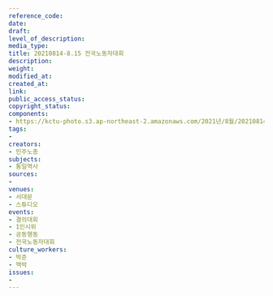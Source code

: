 ```yaml
---
reference_code: 
date: 
draft: 
level_of_description: 
media_type: 
title: 20210814-8.15 전국노동자대회
description: 
weight: 
modified_at: 
created_at: 
link: 
public_access_status: 
copyright_status: 
components:
- https://kctu-photo.s3.ap-northeast-2.amazonaws.com/2021년/8월/20210814-8.15+전국노동자대회/_1D20625.jpg
tags:
- 
creators:
- 민주노총
subjects:
- 통일역사
sources:
- 
venues:
- 서대문
- 스튜디오
events:
- 결의대회
- 1인시위
- 공동행동
- 전국노동자대회
culture_workers:
- 박준
- 맥박
issues:
- 
---
```

